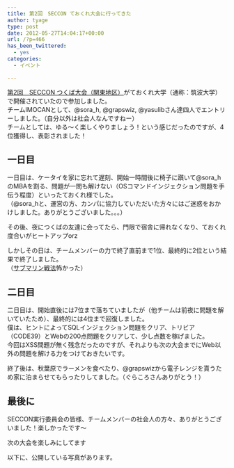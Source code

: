 ```yaml
---
title: 第2回　SECCON ておくれ大会に行ってきた
author: tyage
type: post
date: 2012-05-27T14:04:17+00:00
url: /?p=466
has_been_twittered:
  - yes
categories:
  - イベント

---
```

<p><a href="http://www.seccon.jp/p/20125tsukuba.html">第2回　SECCON つくば大会（関東地区）</a>がておくれ大学（通称：筑波大学）で開催されていたので参加しました。<br />
チームIMOCANとして、@sora_h, @grapswiz, @yasulibさん達四人でエントリーしました。（自分以外は社会人なんですねー）<br />
チームとしては、ゆる～く楽しくやりましょう！という感じだったのですが、4位獲得し、表彰されました！</p>
<h2>一日目</h2>
<p>一日目は、ケータイを家に忘れて遅刻、開始一時間後に椅子に躓いて@sora_hのMBAを割る、問題が一問も解けない（OSコマンドインジェクション問題を手伝う程度）といったておくれ様でした。<br />
（@sora_hと、運営の方、カンパに協力していただいた方々にはご迷惑をおかけしました。ありがとうございました。。。）</p>
<p>その後、夜につくばの友達に会ってたら、門限で宿舎に帰れなくなり、ておくれ度合いがヒートアップorz</p>
<p>しかしその日は、チームメンバーの力で終了直前まで1位、最終的に2位という結果で終了しました。<br />
（<a href="http://d.hatena.ne.jp/Dltn/20120522">サブマリン戦法</a>怖かった）</p>
<h2>二日目</h2>
<p>二日目は、開始直後には7位まで落ちていましたが（他チームは前夜に問題を解いていたため）、最終的には4位まで回復しました。<br />
僕は、ヒントによってSQLインジェクション問題をクリア、トリビア（CODE39）とWebの200点問題をクリアして、少し点数を稼げました。<br />
今回はXSS問題が無く残念だったのですが、それよりも次の大会までにWeb以外の問題を解ける力をつけておきたいです。</p>
<p>終了後は、秋葉原でラーメンを食べたり、@grapswizから電子レンジを貰うため家に泊まらせてもらったりしてました。（ぐらころさんありがとう！）</p>
<h2>最後に</h2>
<p>SECCON実行委員会の皆様、チームメンバーの社会人の方々、ありがとうございました！楽しかったです～</p>
<p>次の大会を楽しみにしてます</p>
<p>以下に、公開している写真があります。</p>
<p><object width="500" height="375"><param name="flashvars" value="offsite=true&#038;lang=en-us&#038;page_show_url=%2Fphotos%2Ftyage%2Fsets%2F72157629914655946%2Fshow%2F&#038;page_show_back_url=%2Fphotos%2Ftyage%2Fsets%2F72157629914655946%2F&#038;set_id=72157629914655946&#038;jump_to="></param><param name="movie" value="http://www.flickr.com/apps/slideshow/show.swf?v=109615"></param><param name="allowFullScreen" value="true"></param></object></p>
